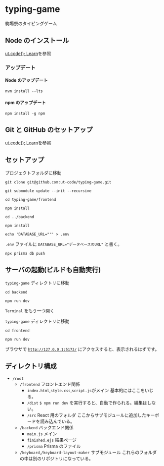 # typing-game

駒場祭のタイピングゲーム

## Node のインストール

[ut.code(); Learn](https://learn.utcode.net/docs/web-servers/node-js/)を参照

### アップデート

#### Node のアップデート

```shell
nvm install --lts
```

#### npm のアップデート

```shell
npm install -g npm
```

## Git と GitHub のセットアップ

[ut.code(); Learn](https://learn.utcode.net/docs/web-servers/git-github/)を参照

## セットアップ

プロジェクトフォルダに移動

```shell
git clone git@github.com:ut-code/typing-game.git
```

```shell
git submodule update --init --recursive
```

```shell
cd typing-game/frontend
```

```shell
npm install
```

```shell
cd ../backend
```

```shell
npm install
```

```shell
echo 'DATABASE_URL=""' > .env
```

`.env` ファイルに `DATABASE_URL="データベースのURL"` と書く。

```shell
npx prisma db push
```

## サーバの起動(ビルドも自動実行)

`typing-game` ディレクトリに移動

```shell
cd backend
```

```shell
npm run dev
```

`Terminal` をもう一つ開く

`typing-game` ディレクトリに移動

```shell
cd frontend
```

```shell
npm run dev
```

ブラウザで [`http://127.0.0.1:5173/`](http://127.0.0.1:5173/) にアクセスすると、表示されるはずです。

## ディレクトリ構成

- `/root`
  - `/frontend` フロントエンド関係
    - `index.html`,`style.css`,`script.js`がメイン 基本的にはここをいじる。
    - `/dist` `$ npm run dev` を実行すると、自動で作られる。編集はしない。
    - `/src` React 用のフォルダ ここからサブモジュールに追加したキーボードを読み込んでいる。
  - `/backend` バックエンド関係
    - `main.js` メイン
    - `finished.ejs` 結果ページ
    - `/prisma` Prisma のファイル
  - `/keyboard`,`/keyboard-layout-maker` サブモジュール これらのフォルダの中は別のリポジトリになっている。
